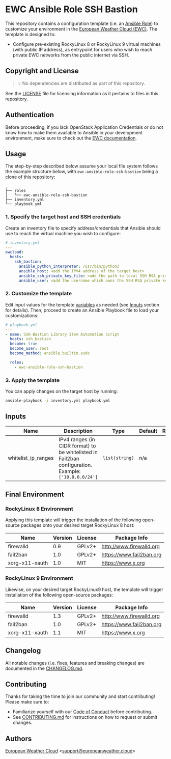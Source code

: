 # EWC Ansible Role SSH Bastion

This repository contains a configuration template 
(i.e. an [Ansible Role](https://docs.ansible.com/ansible/latest/playbook_guide/playbooks_reuse_roles.html)) 
to customize your environment in the
[European Weather Cloud (EWC)](https://europeanweather.cloud/).
The template is designed to:
* Configure pre-existing RockyLinux 8 or RockyLinux 9 virtual machines (with 
public IP address), as entrypoint for users who wish to reach private
EWC networks from the public internet via SSH.

## Copyright and License
>💡 No dependencies are distributed as part of this repository.

See the [LICENSE](./LICENSE) file for licensing information as it pertains to
files in this repository.

## Authentication

Before proceeding, if you lack OpenStack Application Credentials or do not know
how to make them available to Ansible in your development environment, make sure
to check out the [EWC documentation](https://confluence.ecmwf.int/display/EWCLOUDKB/EWC+-+How+to+request+Openstack+Application+Credentials).

## Usage

The step-by-step described below assume your local file system follows the 
example structure below, with `ewc-ansible-role-ssh-bastion` being a clone of this
repository:
```
.
├── roles
│   └── ewc-ansible-role-ssh-bastion
├── inventory.yml
└── playbook.yml
```

### 1. Specify the target host and SSH credentials
Create an inventory file to specify address/credentials that Ansible should use
to reach the virtual machine you wish to configure:
```yaml
# inventory.yml
---
ewcloud:
  hosts:
    ssh_bastion:
      ansible_python_interpreter: /usr/bin/python3
      ansible_host: <add the IPV4 address of the target host>
      ansible_ssh_private_key_file: <add the path to local SSH RSA private key file>
      ansible_user: <add the username which owns the SSH RSA private key >
```
### 2. Customize the template

Edit input values for the template [variables](./vars/main.yml) as needed (see
[Inputs](#inputs) section for details).
Then, proceed to create an Ansible Playbook file to load your customizations: 

```yaml
# playbook.yml
---
- name: SSH Bastion Library Item Automation Script
  hosts: ssh_bastion
  become: true
  become_user: root
  become_method: ansible.builtin.sudo

  roles:
    - ewc-ansible-role-ssh-bastion
```

### 3. Apply the template


You can apply changes on the target host by running:
```bash
ansible-playbook -i inventory.yml playbook.yml
```

## Inputs

| Name | Description | Type | Default | Required |
|------|-------------|------|---------|:--------:|
| whitelist_ip_ranges | IPv4 ranges (in CIDR format) to be whitelisted in Fail2ban configuration. Example: `['10.0.0.0/24']` | `list(string)` | n/a | no |

## Final Environment

### RockyLinux 8 Environment

Applying this template will trigger the installation of the following 
open-source packages onto your desired target RockyLinux 8 host:

| Name | Version | License | Package Info |
|------|---------|---------|--------------|
| firewalld | 0.9 | GPLv2+ | http://www.firewalld.org |
| fail2ban | 1.0 | GPLv2+ | https://www.fail2ban.org |
| xorg-x11-xauth | 1.0 | MIT | https://www.x.org |

### RockyLinux 9 Environment

Likewise, on your desired target RockyLinux9 host, the template will trigger installation of the following open-source packages:

| Name | Version | License | Package Info |
|------|---------|---------|--------------|
| firewalld | 1.3 | GPLv2+ | http://www.firewalld.org |
| fail2ban | 1.0 | GPLv2+ | https://www.fail2ban.org |
| xorg-x11-xauth | 1.1 | MIT | https://www.x.org |

## Changelog
All notable changes (i.e. fixes, features and breaking changes) are documented 
in the [CHANGELOG.md](./CHANGELOG.md).

## Contributing

Thanks for taking the time to join our community and start contributing!
Please make sure to:
* Familiarize yourself with our [Code of Conduct](./CODE_OF_CONDUCT.md) before 
contributing.
* See [CONTRIBUTING.md](./CONTRIBUTING.md) for instructions on how to request 
or submit changes.

## Authors

[European Weather Cloud](http://support.europeanweather.cloud/) 
<[support@europeanweather.cloud](mailto:support@europeanweather.cloud)>

